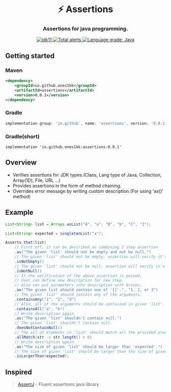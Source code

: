 <div align="center"> 
    <h1>⚡️ Assertions</h1> 
</div>

<div align="center">
 <h3>Assertions for java programming.</h3>
</div>

<div align="center">
    <a href="https://www.azul.com/downloads/?version=java-8-lts&package=jdk">
    <img alt="jdk11" src="https://img.shields.io/badge/jdk-8-orange?style=flat-square">
    </a>
    <a href="https://lgtm.com/projects/g/ones1kk/assertions/alerts/">
        <img alt="Total alerts" src="https://img.shields.io/lgtm/alerts/g/ones1kk/assertions.svg?logo=lgtm&logoWidth=18"/>
    </a>
    <a href="https://lgtm.com/projects/g/ones1kk/assertions/context:java">
        <img alt="Language grade: Java" src="https://img.shields.io/lgtm/grade/java/g/ones1kk/assertions.svg?logo=lgtm&logoWidth=18"/>
    </a>
</div>

## Getting started

### Maven

```xml
<dependency>
    <groupId>io.github.ones1kk</groupId>
    <artifactId>assertions</artifactId>
    <version>0.0.1</version>
</dependency>
```

### Gradle

```groovy
implementation group: 'io.github', name: 'assertions', version: '0.0.1'
```

### Gradle(short)

```groovy(short)
implementation 'io.github.ones1kk:assertions:0.0.1'
```
## Overview

* Verifies assertions for JDK types.(Class, Lang type of Java, Collection, Array(1D), File, URL ...)
* Provides assertions in the form of method chaining.
* Overrides error message by writing custom description.(For using 'as()' method)



## Example

```java
List<String> list = Arrays.asList("A", "a", "B", "b", "C", "2");

List<String> expected = singletonList("a");

Asserts.that(list)
    // First off, it can be described as combining 2 step assertion.
    .as("The given 'list' should not be empty and not be null.")
    // The given 'list' should not be empty, assertion will verify it's empty or not.
    .isNotEmpty()
    // The given 'list' should not be null, assertion will verify it's null or not.
    .isNotNull()
    // If the verification of the above assertion is passed,
    // User can define new description for new step.
    // Also can put parameters into description with braces.
    .as("The given list should contain one of '{}'.", "1, 2, or 3")
    // The given 'list' should contain any of the arguments.
    .containsAny("1", "2", "3")
    // Also, all of the arguments should be contained in given 'list'.
    .containsAll("a", "b")
    // Write description again.
    .as("The given 'list' shouldn't contain null.")
    // The given 'list' shouldn't contain null.
    .doesNotContainNull()
    // The all of elements in 'list' should match all the provided predicate.
    .allMatch(str -> str.length() > 0)
    // Write description again.
    .as("The size of given 'list' should be larger than 'expected'.")
    // The size of given 'list' should be larger than the size of given the size of 'expected'.
    .isLargerThan(expected);         
```

## Inspired

>  [AssertJ] - Fluent assertions java library 


[AssertJ]: https://assertj.github.io/doc/